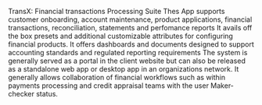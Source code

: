 TransX: Financial transactions Processing Suite
Thes App supports customer onboarding, account maintenance, product applications, financial transactions, reconciliation, statements and perfomance reports
It avails off the box presets and additional customizable attributes for configuring financial products.
It offers dashboards and documents designed to support accounting standards and regulated reporting requirements
The system is generally served as a portal in the client website but can also be released as a standalone web app or desktop app in an organizations network. 
It generally allows collaboration of financial workflows such as within payments processing and credit appraisal teams with the user Maker-checker status.
